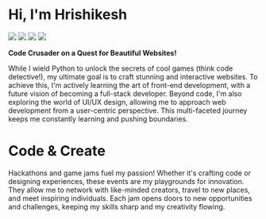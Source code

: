 # Hi, I'm Hrishikesh

<div id=icons>
<style>
    #icons {
        justify-content: center;
    }
       </style>
<a href="https://github.com/Clicxl"><img src="Vector Graphics/Github.svg" ></a>
<a href="https://www.linkedin.com/in/hrishikesh-h-puligal-578236305/"><img src="Vector Graphics/Linkedin.svg"></a>
<a href="https://www.linkedin.com/in/hrishikesh-h-puligal-578236305/"><img src="Vector Graphics/Twitter.svg"></a>
<a href="https://www.linkedin.com/in/hrishikesh-h-puligal-578236305/"><img src="Vector Graphics/Mail.png"></a>
</div>



**Code Crusader on a Quest for Beautiful Websites!**

While I wield Python to unlock the secrets of cool games (think code detective!), my ultimate goal is to craft stunning and interactive websites.  To achieve this, I'm actively learning the art of front-end development, with a future vision of becoming a full-stack developer.  Beyond code, I'm also exploring the world of UI/UX design, allowing me to approach web development from a user-centric perspective.  This multi-faceted journey keeps me constantly learning and pushing boundaries.
#

# Code & Create
Hackathons and game jams fuel my passion! Whether it's crafting code or designing experiences, these events are my playgrounds for innovation.  They allow me to network with like-minded creators, travel to new places, and meet inspiring individuals. Each jam opens doors to new opportunities and challenges, keeping my skills sharp and my creativity flowing.

<p>
<img width="250" align='left' >
</p>